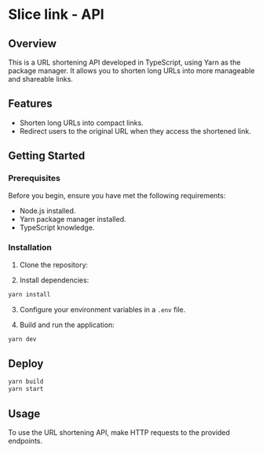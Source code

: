 # Slice link - API

## Overview

This is a URL shortening API developed in TypeScript, using Yarn as the package manager. It allows you to shorten long URLs into more manageable and shareable links.

## Features

- Shorten long URLs into compact links.
- Redirect users to the original URL when they access the shortened link.

## Getting Started

### Prerequisites

Before you begin, ensure you have met the following requirements:

- Node.js installed.
- Yarn package manager installed.
- TypeScript knowledge.

### Installation

1. Clone the repository:

2. Install dependencies:

```sh
yarn install
```

3. Configure your environment variables in a `.env` file.

4. Build and run the application:
```sh
yarn dev
```

## Deploy
```sh
yarn build
yarn start
```

## Usage
To use the URL shortening API, make HTTP requests to the provided endpoints.